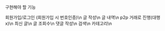구현해야 할 기능

회원가입/로그인 (회원가입 시 번호인증)\n
글 작성\n
글 내역\n
p2p 거래로 진행(대행x)\n
최신 글\n
글 조회수\n
댓글 작성\n
검색\n
카테고리\n
